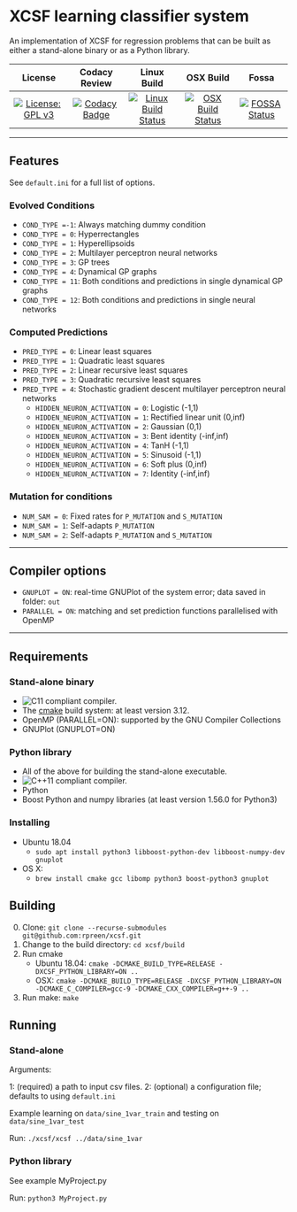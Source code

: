 # XCSF learning classifier system

An implementation of XCSF for regression problems that can be built as either a
stand-alone binary or as a Python library.

License|Codacy Review|Linux Build|OSX Build|Fossa
:--:|:--:|:--:|:--:|:--:
[![License: GPL v3](https://img.shields.io/badge/License-GPL%20v3-blue.svg)](http://www.gnu.org/licenses/gpl-3.0)|[![Codacy Badge](https://api.codacy.com/project/badge/Grade/2213b9ad4e034482bf058d4598d1618b)](https://www.codacy.com/app/rpreen/xcsf)|[![Linux Build Status](http://badges.herokuapp.com/travis/rpreen/xcsf?env=BADGE=linux&label=build&branch=master)](https://travis-ci.org/rpreen/xcsf)|[![OSX Build Status](http://badges.herokuapp.com/travis/rpreen/xcsf?env=BADGE=osx&label=build&branch=master)](https://travis-ci.org/rpreen/xcsf)|[![FOSSA Status](https://app.fossa.com/api/projects/git%2Bgithub.com%2Frpreen%2Fxcsf.svg?type=shield)](https://app.fossa.com/projects/git%2Bgithub.com%2Frpreen%2Fxcsf?ref=badge_shield)

------------------------
## Features

See `default.ini` for a full list of options.

### Evolved Conditions

* `COND_TYPE =-1`: Always matching dummy condition
* `COND_TYPE = 0`: Hyperrectangles
* `COND_TYPE = 1`: Hyperellipsoids
* `COND_TYPE = 2`: Multilayer perceptron neural networks
* `COND_TYPE = 3`: GP trees
* `COND_TYPE = 4`: Dynamical GP graphs
* `COND_TYPE = 11`: Both conditions and predictions in single dynamical GP graphs
* `COND_TYPE = 12`: Both conditions and predictions in single neural networks

### Computed Predictions

* `PRED_TYPE = 0`: Linear least squares
* `PRED_TYPE = 1`: Quadratic least squares
* `PRED_TYPE = 2`: Linear recursive least squares
* `PRED_TYPE = 3`: Quadratic recursive least squares
* `PRED_TYPE = 4`: Stochastic gradient descent multilayer perceptron neural networks
  * `HIDDEN_NEURON_ACTIVATION = 0`: Logistic (-1,1)
  * `HIDDEN_NEURON_ACTIVATION = 1`: Rectified linear unit (0,inf)
  * `HIDDEN_NEURON_ACTIVATION = 2`: Gaussian (0,1)
  * `HIDDEN_NEURON_ACTIVATION = 3`: Bent identity (-inf,inf)
  * `HIDDEN_NEURON_ACTIVATION = 4`: TanH (-1,1)
  * `HIDDEN_NEURON_ACTIVATION = 5`: Sinusoid (-1,1)
  * `HIDDEN_NEURON_ACTIVATION = 6`: Soft plus (0,inf)
  * `HIDDEN_NEURON_ACTIVATION = 7`: Identity (-inf,inf)

 
### Mutation for conditions

* `NUM_SAM = 0`: Fixed rates for `P_MUTATION` and `S_MUTATION`
* `NUM_SAM = 1`: Self-adapts `P_MUTATION`
* `NUM_SAM = 2`: Self-adapts `P_MUTATION` and `S_MUTATION`
 
------------------------
## Compiler options

* `GNUPLOT = ON`: real-time GNUPlot of the system error; data saved in folder: `out`
* `PARALLEL = ON`: matching and set prediction functions parallelised with OpenMP
  
------------------------
## Requirements

### Stand-alone binary
 
* ![C11](https://img.shields.io/badge/C-11-blue.svg?style=flat) compliant compiler.
* The [cmake][cmake] build system: at least version 3.12.
* OpenMP (PARALLEL=ON): supported by the GNU Compiler Collections
* GNUPlot (GNUPLOT=ON)

### Python library
 
* All of the above for building the stand-alone executable.
* ![C++11](https://img.shields.io/badge/C++-11-blue.svg?style=flat) compliant compiler.
* Python
* Boost Python and numpy libraries (at least version 1.56.0 for Python3)

### Installing

* Ubuntu 18.04
  * `sudo apt install python3 libboost-python-dev libboost-numpy-dev gnuplot`
* OS X:
  * `brew install cmake gcc libomp python3 boost-python3 gnuplot`
  
## Building

0. Clone: `git clone --recurse-submodules git@github.com:rpreen/xcsf.git`
1. Change to the build directory: `cd xcsf/build`
2. Run cmake
	* Ubuntu 18.04: `cmake -DCMAKE_BUILD_TYPE=RELEASE -DXCSF_PYTHON_LIBRARY=ON ..`
	* OSX:  `cmake -DCMAKE_BUILD_TYPE=RELEASE -DXCSF_PYTHON_LIBRARY=ON -DCMAKE_C_COMPILER=gcc-9 -DCMAKE_CXX_COMPILER=g++-9 ..`
3. Run make: `make`

## Running

### Stand-alone

Arguments: 

1: (required) a path to input csv files.
2: (optional) a configuration file; defaults to using `default.ini`

Example learning on `data/sine_1var_train` and testing on `data/sine_1var_test`

Run: `./xcsf/xcsf ../data/sine_1var`              

### Python library

See example MyProject.py

Run: `python3 MyProject.py`

[cmake]: http://www.cmake.org/ "CMake tool"
